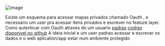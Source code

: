 ![image](https://github.com/alex-cyberpunk/site_topografia/assets/80361639/aa74662b-d849-4b2e-aa0f-df9dadfbbf38)

Existe um esquema para acessar mapas privados chamado Oauth , e necessario um user pra acessar itens privados e escrever no feature layer.
Como autenticar com Oauth atraves de um usuario [padrao](https://www.youtube.com/watch?v=t2XUubHgSp0) [codigo disponivel no github](https://github.com/odoe/jsapi-identity/blob/main/oauth.js)
A ideia inicial e um user padrao acessar e escrever os dados e o web aplication/app estar num ambiente protegido
